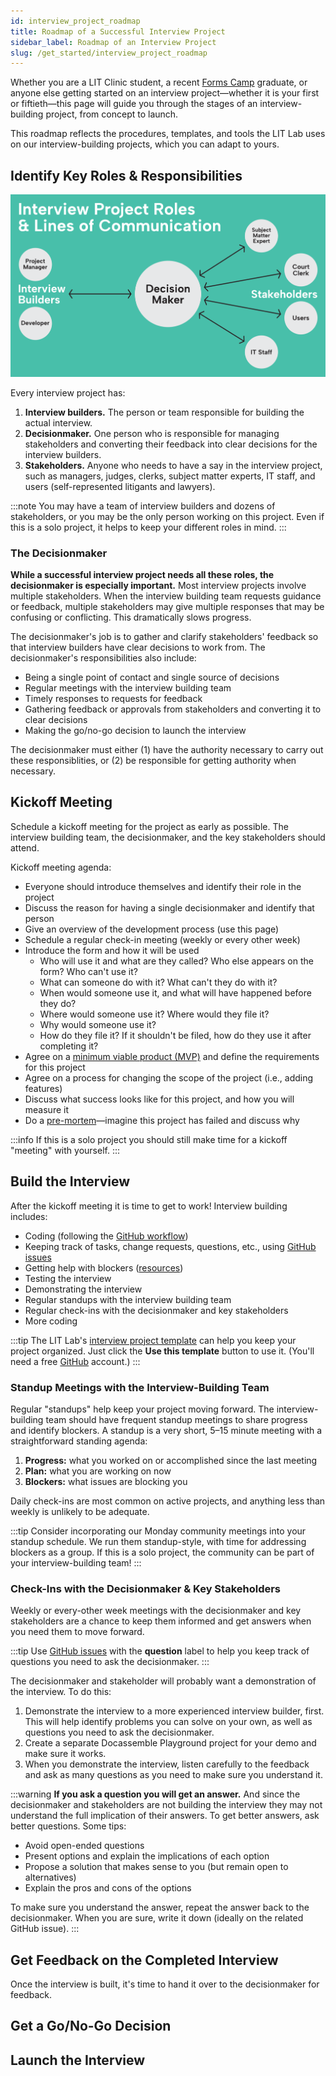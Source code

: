 ```yaml
---
id: interview_project_roadmap
title: Roadmap of a Successful Interview Project
sidebar_label: Roadmap of an Interview Project
slug: /get_started/interview_project_roadmap
---
```


Whether you are a LIT Clinic student, a recent [Forms Camp](https://www.ncsc.org/consulting-and-research/areas-of-expertise/access-to-justice/forms-camp) graduate, or anyone else getting started on an interview project—whether it is your first or fiftieth—this page will guide you through the stages of an interview-building project, from concept to launch.

This roadmap reflects the procedures, templates, and tools the LIT Lab uses on our interview-building projects, which you can adapt to yours.

## Identify Key Roles & Responsibilities

![Interview Project Roles & Lines of Communication](../assets/interview-project-roles-communication.png)

Every interview project has:

1. **Interview builders.** The person or team responsible for building the actual interview.
2. **Decisionmaker.** One person who is responsible for managing stakeholders and converting their feedback into clear decisions for the interview builders.
3. **Stakeholders.** Anyone who needs to have a say in the interview project, such as managers, judges, clerks, subject matter experts, IT staff, and users (self-represented litigants and lawyers).

:::note
You may have a team of interview builders and dozens of stakeholders, or you may be the only person working on this project. Even if this is a solo project, it helps to keep your different roles in mind.
:::

### The Decisionmaker

**While a successful interview project needs all these roles, the decisionmaker is especially important.** Most interview projects involve multiple stakeholders. When the interview building team requests guidance or feedback, multiple stakeholders may give multiple responses that may be confusing or conflicting. This dramatically slows progress.

The decisionmaker's job is to gather and clarify stakeholders' feedback so that interview builders have clear decisions to work from. The decisionmaker's responsibilities also include:

* Being a single point of contact and single source of decisions
* Regular meetings with the interview building team
* Timely responses to requests for feedback
* Gathering feedback or approvals from stakeholders and converting it to clear decisions
* Making the go/no-go decision to launch the interview

The decisionmaker must either (1) have the authority necessary to carry out these responsiblities, or (2) be responsible for getting authority when necessary.

## Kickoff Meeting

Schedule a kickoff meeting for the project as early as possible. The interview building team, the decisionmaker, and the key stakeholders should attend.

Kickoff meeting agenda:

* Everyone should introduce themselves and identify their role in the project
* Discuss the reason for having a single decisionmaker and identify that person
* Give an overview of the development process (use this page)
* Schedule a regular check-in meeting (weekly or every other week)
* Introduce the form and how it will be used
  * Who will use it and what are they called? Who else appears on the form? Who can't use it?
  * What can someone do with it? What can't they do with it?
  * When would someone use it, and what will have happened before they do?
  * Where would someone use it? Where would they file it?
  * Why would someone use it?
  * How do they file it? If it shouldn't be filed, how do they use it after completing it?
* Agree on a [minimum viable product (MVP)](assembly_line_setup#stick-to-an-mvp) and define the requirements for this project
* Agree on a process for changing the scope of the project (i.e., adding features)
* Discuss what success looks like for this project, and how you will measure it
* Do a [pre-mortem](https://en.wikipedia.org/wiki/Pre-mortem)—imagine this project has failed and discuss why

:::info
If this is a solo project you should still make time for a kickoff "meeting" with yourself.
:::

## Build the Interview

After the kickoff meeting it is time to get to work! Interview building includes:

* Coding (following the [GitHub workflow](../github.md#workflow))
* Keeping track of tasks, change requests, questions, etc., using [GitHub issues](../github.md#use-issues)
* Getting help with blockers ([resources](resources.md))
* Testing the interview
* Demonstrating the interview
* Regular standups with the interview building team
* Regular check-ins with the decisionmaker and key stakeholders
* More coding

:::tip
The LIT Lab's [interview project template](https://github.com/orgs/SuffolkLITLab/projects/22) can help you keep your project organized. Just click the **Use this template** button to use it. (You'll need a free [GitHub](../github.md) account.)
:::

### Standup Meetings with the Interview-Building Team

Regular "standups" help keep your project moving forward. The interview-building team should have frequent standup meetings to share progress and identify blockers. A standup is a very short, 5–15 minute meeting with a straightforward standing agenda:

1. **Progress:** what you worked on or accomplished since the last meeting
2. **Plan:** what you are working on now
3. **Blockers:** what issues are blocking you

Daily check-ins are most common on active projects, and anything less than weekly is unlikely to be adequate.

:::tip
Consider incorporating our Monday community meetings into your standup schedule. We run them standup-style, with time for addressing blockers as a group. If this is a solo project, the community can be part of your interview-building team!
:::

### Check-Ins with the Decisionmaker & Key Stakeholders

Weekly or every-other week meetings with the decisionmaker and key stakeholders are a chance to keep them informed and get answers when you need them to move forward.

:::tip
Use [GitHub issues](../github.md#use-issues) with the **question** label to help you keep track of questions you need to ask the decisionmaker.
:::

The decisionmaker and stakeholder will probably want a demonstration of the interview. To do this:

1. Demonstrate the interview to a more experienced interview builder, first. This will help identify problems you can solve on your own, as well as questions you need to ask the decisionmaker.
2. Create a separate Docassemble Playground project for your demo and make sure it works.
3. When you demonstrate the interview, listen carefully to the feedback and ask as many questions as you need to make sure you understand it.

:::warning
**If you ask a question you will get an answer.** And since the decisionmaker and stakeholders are not building the interview they may not understand the full implication of their answers. To get better answers, ask better questions. Some tips:

* Avoid open-ended questions
* Present options and explain the implications of each option
* Propose a solution that makes sense to you (but remain open to alternatives)
* Explain the pros and cons of the options

To make sure you understand the answer, repeat the answer back to the decisionmaker. When you are sure, write it down (ideally on the related GitHub issue).
:::

## Get Feedback on the Completed Interview

Once the interview is built, it's time to hand it over to the decisionmaker for feedback. 

## Get a Go/No-Go Decision

## Launch the Interview
